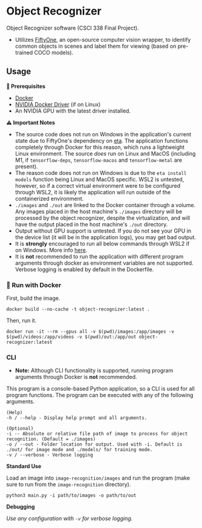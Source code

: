 # Object Recognizer
Object Recognizer software (CSCI 338 Final Project).
- Utilizes [FiftyOne](https://github.com/voxel51/fiftyone), an open-source computer vision wrapper, to identify common objects in scenes and label them for viewing (based on pre-trained COCO models).

## Usage
__**👮 Prerequisites**__
- [Docker](https://docs.docker.com/get-docker/)
- [NVIDIA Docker Driver](https://github.com/NVIDIA/nvidia-docker/wiki/Frequently-Asked-Questions#how-do-i-install-the-nvidia-driver) (if on Linux)
- An NVIDIA GPU with the latest driver installed.

__**⚠️ Important Notes**__
- The source code does not run on Windows in the application's current state due to 
FiftyOne's dependency on [eta](https://pypi.org/project/voxel51-eta/). The application
functions completely through Docker for this reason, which runs a lightweight Linux environment. The source *does* run on Linux and MacOS (including M1, if `tensorflow-deps`, `tensorflow-macos` and `tensorflow-metal` are present).
- The reason code does not run on Windows is due to the `eta install models` function being Linux and MacOS specific. WSL2 is untested, however, so if a correct virtual environment were to be configured through WSL2, it is likely the application will run outside of the containerized environment.
- `./images` and `./out` are linked to the Docker container through a volume. Any images placed in the host machine's `./images` directory will be processed by the object recognizer, despite the virtualization, and will have the output placed in the host machine's `./out` directory.
- Output without GPU support is untested. If you do not see your GPU in the device list (it will be in the application logs), you may get bad output.
- It is **strongly** encouraged to run all below commands through WSL2 if on Windows. More info [here](https://docs.microsoft.com/en-us/windows/wsl/install).
- It is **not** recommended to run the application with different program arguments through docker as environment variables are not supported. Verbose logging is enabled by default in the Dockerfile.

### 🐋 Run with Docker
First, build the image.
```
docker build --no-cache -t object-recognizer:latest .
```

Then, run it.
```
docker run -it --rm --gpus all -v $(pwd)/images:/app/images -v $(pwd)/videos:/app/videos -v $(pwd)/out:/app/out object-recognizer:latest
```

### CLI
- **Note:** Although CLI functionality is supported, running program arguments through Docker is **not** recommended.

This program is a console-based Python application, so a CLI is used for all program functions. The program can be executed with any of the following arguments.

```
(Help)
-h / --help - Display help prompt and all arguments.

(Optional)
-i -- Absolute or relative file path of image to process for object recognition. (Default = ./images)
-o / --out - Folder location for output. Used with -i. Default is ./out/ for image mode and ./models/ for training mode.
-v / --verbose - Verbose logging
```
**Standard Use**

Load an image into `image-recognition/images` and run the program (make sure to run from the `image-recognition` directory).

`python3 main.py -i path/to/images -o path/to/out`

**Debugging**

*Use any configuration with `-v` for verbose logging.*
